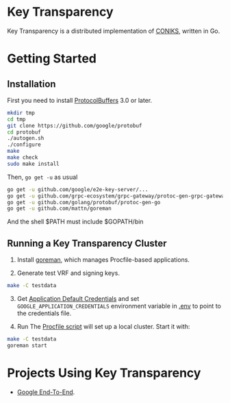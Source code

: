 Key Transparency
================
Key Transparency is a distributed implementation of
[CONIKS](https://eprint.iacr.org/2014/1004.pdf), written in Go.



Getting Started
===============

Installation
------------------------
First you need to install [ProtocolBuffers](https://github.com/golang/protobuf#installation) 3.0 or later.
```sh
mkdir tmp
cd tmp
git clone https://github.com/google/protobuf
cd protobuf
./autogen.sh
./configure
make
make check
sudo make install
```

Then, ```go get -u``` as usual

```sh
go get -u github.com/google/e2e-key-server/...
go get -u github.com/grpc-ecosystem/grpc-gateway/protoc-gen-grpc-gateway
go get -u github.com/golang/protobuf/protoc-gen-go
go get -u github.com/mattn/goreman
```

And the shell $PATH must include $GOPATH/bin

Running a Key Transparency Cluster
----------------------------------
1. Install [goreman](https://github.com/mattn/goreman), which manages 
Procfile-based applications.

2. Generate test VRF and signing keys.
```sh
make -C testdata
```

3. Get [Application Default Credentials](https://developers.google.com/identity/protocols/application-default-credentials) 
and set ```GOOGLE_APPLICATION_CREDENTIALS``` environment variable in 
[.env](.env) to point to the credentials file.

4. Run 
The [Procfile script](./Procfile) will set up a local cluster. Start it with:

```sh
make -C testdata
goreman start
```

Projects Using Key Transparency
==================================
* [Google End-To-End](https://github.com/google/end-to-end).

